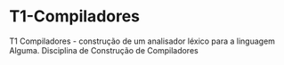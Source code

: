 # T1-Compiladores
T1 Compiladores - construção de um analisador léxico para a linguagem Alguma. Disciplina de Construção de Compiladores
